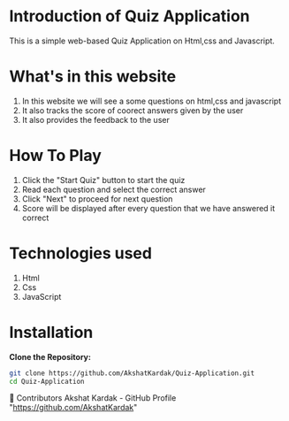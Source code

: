 # Introduction of Quiz Application
This is a simple web-based Quiz Application on Html,css and Javascript. 

# What's in this website
1) In this website we will see a some questions on html,css and javascript 
2) It also tracks the score of coorect answers given by the user 
3) It also provides the feedback to the user 

# How To Play
1) Click the "Start Quiz" button to start the quiz 
2) Read each question and select the correct answer
3) Click "Next" to proceed for next question 
4) Score will be displayed after every question that we have answered it correct 

# Technologies used
1) Html
2) Css
3) JavaScript

# Installation

**Clone the Repository:**
```sh
git clone https://github.com/AkshatKardak/Quiz-Application.git
cd Quiz-Application
```
🙌 Contributors
Akshat Kardak - GitHub Profile "https://github.com/AkshatKardak"
